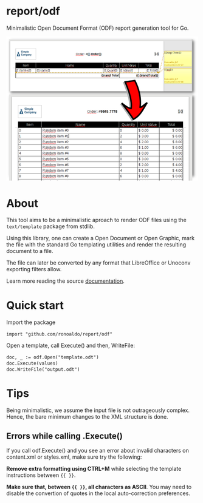 # report/odf

Minimalistic Open Document Format (ODF) report generation tool for Go.

![Screenshot](images/image.png)

# About

This tool aims to be a minimalistic aproach to render ODF files
using the `text/template` package from stdlib.

Using this library, one can create a Open Document or Open Graphic,
mark the file with the standard Go templating utilities and
render the resulting document to a file.

The file can later be converted by any format that LibreOffice or
Unoconv exporting filters allow.

Learn more reading the source [documentation](https://godoc.org/github.com/ronoaldo/report/odf).

# Quick start

Import the package

    import "github.com/ronoaldo/report/odf"

Open a template, call Execute() and then, WriteFile:

    doc, _ := odf.Open("template.odt")
    doc.Execute(values)
    doc.WriteFile("output.odt")

# Tips

Being minimalistic, we assume the input file is not outrageously complex.
Hence, the bare minimum changes to the XML structure is done.

## Errors while calling .Execute()

If you call odf.Execute() and you see an error about invalid characters
on content.xml or styles.xml, make sure try the following:

**Remove extra formatting using CTRL+M** while selecting the template
instructions between `{{ }}`.

**Make sure that, between `{{ }}`, all characters as ASCII**. You may need
to disable the convertion of quotes in the local auto-correction preferences.